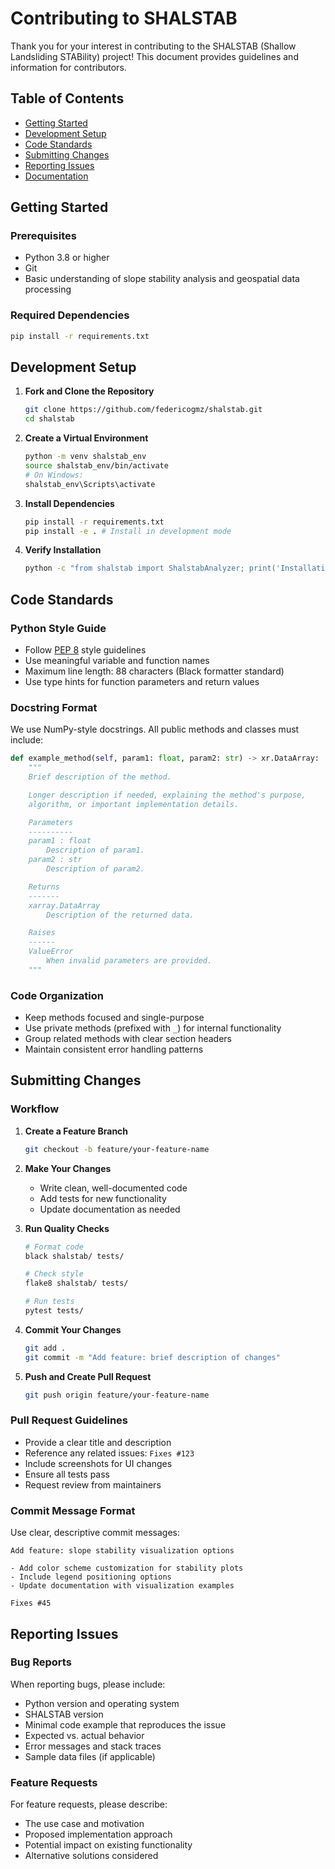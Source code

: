 # Contributing to SHALSTAB

Thank you for your interest in contributing to the SHALSTAB (Shallow Landsliding STABility) project! This document provides guidelines and information for contributors.

## Table of Contents

- [Getting Started](#getting-started)
- [Development Setup](#development-setup)
- [Code Standards](#code-standards)
- [Submitting Changes](#submitting-changes)
- [Reporting Issues](#reporting-issues)
- [Documentation](#documentation)

## Getting Started

### Prerequisites

- Python 3.8 or higher
- Git
- Basic understanding of slope stability analysis and geospatial data processing

### Required Dependencies

```bash
pip install -r requirements.txt
```

## Development Setup

1. **Fork and Clone the Repository**

   ```bash
   git clone https://github.com/federicogmz/shalstab.git
   cd shalstab
   ```

2. **Create a Virtual Environment**

   ```bash
   python -m venv shalstab_env
   source shalstab_env/bin/activate
   # On Windows:
   shalstab_env\Scripts\activate
   ```

3. **Install Dependencies**

   ```bash
   pip install -r requirements.txt
   pip install -e . # Install in development mode
   ```

4. **Verify Installation**
   ```bash
   python -c "from shalstab import ShalstabAnalyzer; print('Installation successful!')"
   ```

## Code Standards

### Python Style Guide

- Follow [PEP 8](https://pep8.org/) style guidelines
- Use meaningful variable and function names
- Maximum line length: 88 characters (Black formatter standard)
- Use type hints for function parameters and return values

### Docstring Format

We use NumPy-style docstrings. All public methods and classes must include:

```python
def example_method(self, param1: float, param2: str) -> xr.DataArray:
    """
    Brief description of the method.

    Longer description if needed, explaining the method's purpose,
    algorithm, or important implementation details.

    Parameters
    ----------
    param1 : float
        Description of param1.
    param2 : str
        Description of param2.

    Returns
    -------
    xarray.DataArray
        Description of the returned data.

    Raises
    ------
    ValueError
        When invalid parameters are provided.
    """
```

### Code Organization

- Keep methods focused and single-purpose
- Use private methods (prefixed with `_`) for internal functionality
- Group related methods with clear section headers
- Maintain consistent error handling patterns

## Submitting Changes

### Workflow

1. **Create a Feature Branch**

   ```bash
   git checkout -b feature/your-feature-name
   ```

2. **Make Your Changes**

   - Write clean, well-documented code
   - Add tests for new functionality
   - Update documentation as needed

3. **Run Quality Checks**

   ```bash
   # Format code
   black shalstab/ tests/

   # Check style
   flake8 shalstab/ tests/

   # Run tests
   pytest tests/
   ```

4. **Commit Your Changes**

   ```bash
   git add .
   git commit -m "Add feature: brief description of changes"
   ```

5. **Push and Create Pull Request**
   ```bash
   git push origin feature/your-feature-name
   ```

### Pull Request Guidelines

- Provide a clear title and description
- Reference any related issues: `Fixes #123`
- Include screenshots for UI changes
- Ensure all tests pass
- Request review from maintainers

### Commit Message Format

Use clear, descriptive commit messages:

```
Add feature: slope stability visualization options

- Add color scheme customization for stability plots
- Include legend positioning options
- Update documentation with visualization examples

Fixes #45
```

## Reporting Issues

### Bug Reports

When reporting bugs, please include:

- Python version and operating system
- SHALSTAB version
- Minimal code example that reproduces the issue
- Expected vs. actual behavior
- Error messages and stack traces
- Sample data files (if applicable)

### Feature Requests

For feature requests, please describe:

- The use case and motivation
- Proposed implementation approach
- Potential impact on existing functionality
- Alternative solutions considered
